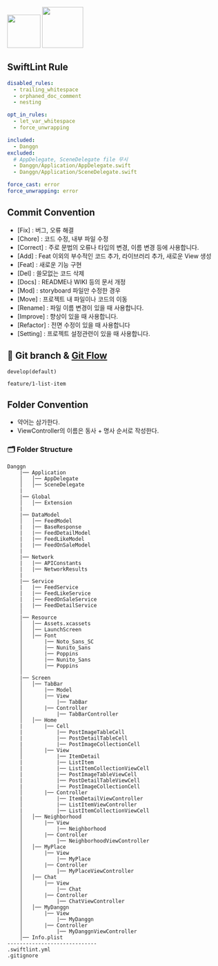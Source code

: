 <img width="77" src="https://img.shields.io/badge/iOS-15.4+-silver"> <img width="95" src="https://img.shields.io/badge/Xcode-13.3.1-blue">

## SwiftLint Rule

```yml
disabled_rules:
  - trailing_whitespace
  - orphaned_doc_comment
  - nesting

opt_in_rules:
  - let_var_whitespace
  - force_unwrapping

included:
  - Danggn
excluded:
  # AppDelegate, SceneDelegate file 무시
  - Danggn/Application/AppDelegate.swift
  - Danggn/Application/SceneDelegate.swift

force_cast: error
force_unwrapping: error
```

## Commit Convention

- [Fix] : 버그, 오류 해결
- [Chore] : 코드 수정, 내부 파일 수정
- [Correct] : 주로 문법의 오류나 타입의 변경, 이름 변경 등에 사용합니다.
- [Add] : Feat 이외의 부수적인 코드 추가, 라이브러리 추가, 새로운 View 생성
- [Feat] : 새로운 기능 구현
- [Del] : 쓸모없는 코드 삭제
- [Docs] : README나 WIKI 등의 문서 개정
- [Mod] : storyboard 파일만 수정한 경우
- [Move] : 프로젝트 내 파일이나 코드의 이동
- [Rename] : 파일 이름 변경이 있을 때 사용합니다.
- [Improve] : 향상이 있을 때 사용합니다.
- [Refactor] : 전면 수정이 있을 때 사용합니다
- [Setting] : 프로젝트 설정관련이 있을 때 사용합니다.

## 🔀 Git branch & [Git Flow](https://techblog.woowahan.com/2553/)

```
develop(default)

feature/1-list-item
```

## Folder Convention

- 약어는 삼가한다.
- ViewController의 이름은 동사 + 명사 순서로 작성한다.

### 🗂 Folder Structure

```
Danggn
    |── Application
    │   │── AppDelegate
    │   │── SceneDelegate
    |
    |── Global
    │   │── Extension
    |
    |── DataModel
    │   │── FeedModel
    |   |── BaseResponse
    |   |── FeedDetailModel
    |   |── FeedLikeModel
    |   |── FeedOnSaleModel
    |
    |── Network
    |   |── APIConstants
    |   |── NetworkResults
    |
    |── Service
    |   |── FeedService
    |   |── FeedLikeService
    |   |── FeedOnSaleService
    |   |── FeedDetailService
    │
    |── Resource
    │   │── Assets.xcassets
    │   │── LaunchScreen
    │   │── Font
    │       |── Noto_Sans_SC
    │       |── Nunito_Sans
    │       |── Poppins
    │       |── Nunito_Sans
    │       |── Poppins    
    │
    |── Screen
    │   │── TabBar
    │       |── Model
    │       |── View
    │           |── TabBar
    │       |── Controller
    │           |── TabBarController
    │   │── Home
    |       |── Cell
    |           |── PostImageTableCell
    |           |── PostDetailTableCell
    |           |── PostImageCollectionCell
    │       |── View
    │           |── ItemDetail
    |           |── ListItem
    |           |── ListItemCollectionViewCell
    |           |── PostImageTableViewCell
    |           |── PostDetailTableViewCell
    |           |── PostImageCollectionCell
    │       |── Controller
    |           |── ItemDetailViewController
    │           |── ListItemViewController
    |           |── ListItemCollectionViewCell
    │   │── Neighborhood
    │       |── View
    │           |── Neighborhood    
    │       |── Controller
    │           |── NeighborhoodViewController
    │   │── MyPlace
    │       |── View
    │           |── MyPlace
    │       |── Controller
    │           |── MyPlaceViewController
    │   │── Chat
    │       |── View
    │           |── Chat
    │       |── Controller
    │           |── ChatViewController
    │   │── MyDanggn
    │       |── View
    │           |── MyDanggn
    │       |── Controller	
    │           |── MyDanggnViewController
    │── Info.plist
-----------------------------
.swiftlint.yml
.gitignore
```
